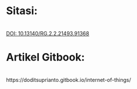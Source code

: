 <p>
<h1>Sitasi: </h1><br/>
<a href="https://www.researchgate.net/publication/351776333_Best_Practice_Pengembangan_Aplikasi_Internet_of_Things?channel=doi&linkId=60a9137092851ca9dcdabaf4&showFulltext=true">DOI: 10.13140/RG.2.2.21493.91368</a></br>
</p>
<p>
<h1>Artikel Gitbook:</h1><br/>
https://doditsuprianto.gitbook.io/internet-of-things/
<p>
